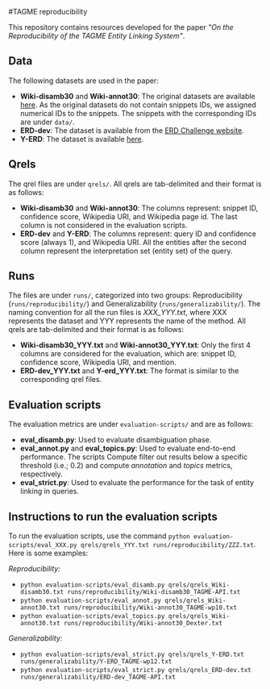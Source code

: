 #TAGME reproducibility

This repository contains resources developed for the paper *"On the Reproducibility of the TAGME Entity Linking System"*.


## Data

The following datasets are used in the paper:

  - **Wiki-disamb30** and **Wiki-annot30**: The original datasets are available [here](http://acube.di.unipi.it/tagme-dataset/). As the original datasets do not contain snippets IDs, we assigned numerical IDs to the snippets. The snippets with the corresponding IDs are under ``data/``.
  - **ERD-dev**: The dataset is available from the [ERD Challenge website](http://web-ngram.research.microsoft.com/ERD2014).
  - **Y-ERD**: The dataset is available [here](http://bit.ly/ictir2015-elq).


## Qrels

The qrel files are under ``qrels/``. All qrels are tab-delimited and their format is as follows:

  - **Wiki-disamb30** and **Wiki-annot30**: The columns represent: snippet ID, confidence score, Wikipedia URI, and Wikipedia page id. The last column is not considered in the evaluation scripts.
  - **ERD-dev** and **Y-ERD**: The columns represent: query ID and confidence score (always 1), and Wikipedia URI. All the entities after the second column represent the interpretation set (entity set) of the query.



## Runs

The files are under ``runs/``, categorized into two groups: Reproducibility (``runs/reproducibility/``) and Generalizability (``runs/generalizability/``). The naming convention for all the run files is *XXX_YYY.txt*, where XXX represents the dataset and YYY represents the name of the method. All qrels are tab-delimited and their format is as follows:

  - **Wiki-disamb30_YYY.txt** and **Wiki-annot30_YYY.txt**: Only the first 4 columns are considered for the evaluation, which are: snippet ID, confidence score, Wikipedia URI, and mention.
  - **ERD-dev_YYY.txt** and **Y-erd_YYY.txt**: The format is similar to the corresponding qrel files.

## Evaluation scripts

The evaluation metrics are under ``evaluation-scripts/`` and are as follows:

  - **eval_disamb.py**: Used to evaluate disambiguation phase. 
  - **eval_annot.py** and **eval_topics.py**: Used to evaluate end-to-end performance. The scripts Compute filter out results below a specific threshold (i.e.; 0.2) and compute *annotation* and *topics* metrics, respectively.
  - **eval_strict.py**: Used to evaluate the performance for the task of entity linking in queries.



## Instructions to run the evaluation scripts

To run the evaluation scripts, use the command ``python evaluation-scripts/eval_XXX.py qrels/qrels_YYY.txt runs/reproducibility/ZZZ.txt``. Here is some examples:

*Reproducibility:*
- ``python evaluation-scripts/eval_disamb.py qrels/qrels_Wiki-disamb30.txt runs/reproducibility/Wiki-disamb30_TAGME-API.txt``
- ``python evaluation-scripts/eval_annot.py qrels/qrels_Wiki-annot30.txt runs/reproducibility/Wiki-annot30_TAGME-wp10.txt``
- ``python evaluation-scripts/eval_topics.py qrels/qrels_Wiki-annot30.txt runs/reproducibility/Wiki-annot30_Dexter.txt``
	
*Generalizability:*
- ``python evaluation-scripts/eval_strict.py qrels/qrels_Y-ERD.txt runs/generalizability/Y-ERD_TAGME-wp12.txt``
- ``python evaluation-scripts/eval_strict.py qrels/qrels_ERD-dev.txt runs/generalizability/ERD-dev_TAGME-API.txt``
